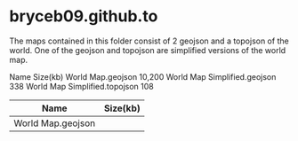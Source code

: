 # bryceb09.github.to

The maps contained in this folder consist of 2 geojson and a topojson of the world. One of the geojson and topojson are simplified versions of the world map.


Name                                Size(kb)
World Map.geojson                   10,200
World Map Simplified.geojson        338
World Map Simplified.topojson       108

| Name | Size(kb) |
|------|----------|
|World Map.geojson|
